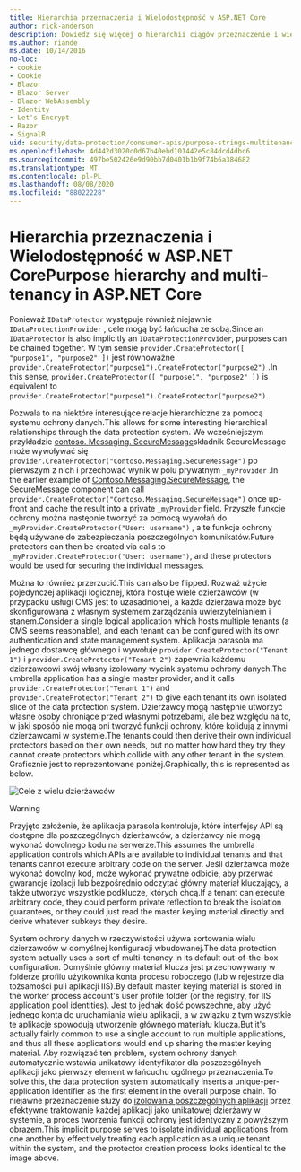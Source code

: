 ```yaml
---
title: Hierarchia przeznaczenia i Wielodostępność w ASP.NET Core
author: rick-anderson
description: Dowiedz się więcej o hierarchii ciągów przeznaczenie i wielu dzierżawcach, które odnoszą się do ASP.NET Core interfejsów API ochrony danych.
ms.author: riande
ms.date: 10/14/2016
no-loc:
- cookie
- Cookie
- Blazor
- Blazor Server
- Blazor WebAssembly
- Identity
- Let's Encrypt
- Razor
- SignalR
uid: security/data-protection/consumer-apis/purpose-strings-multitenancy
ms.openlocfilehash: 4d442d3020c0d67b40ebd101442e5c84dcd4dbc6
ms.sourcegitcommit: 497be502426e9d90bb7d0401b1b9f74b6a384682
ms.translationtype: MT
ms.contentlocale: pl-PL
ms.lasthandoff: 08/08/2020
ms.locfileid: "88022228"
---
```

# <a name="purpose-hierarchy-and-multi-tenancy-in-aspnet-core"></a><span data-ttu-id="49ee3-103">Hierarchia przeznaczenia i Wielodostępność w ASP.NET Core</span><span class="sxs-lookup"><span data-stu-id="49ee3-103">Purpose hierarchy and multi-tenancy in ASP.NET Core</span></span>

<span data-ttu-id="49ee3-104">Ponieważ `IDataProtector` występuje również niejawnie `IDataProtectionProvider` , cele mogą być łańcucha ze sobą.</span><span class="sxs-lookup"><span data-stu-id="49ee3-104">Since an `IDataProtector` is also implicitly an `IDataProtectionProvider`, purposes can be chained together.</span></span> <span data-ttu-id="49ee3-105">W tym sensie `provider.CreateProtector([ "purpose1", "purpose2" ])` jest równoważne `provider.CreateProtector("purpose1").CreateProtector("purpose2")` .</span><span class="sxs-lookup"><span data-stu-id="49ee3-105">In this sense, `provider.CreateProtector([ "purpose1", "purpose2" ])` is equivalent to `provider.CreateProtector("purpose1").CreateProtector("purpose2")`.</span></span>

<span data-ttu-id="49ee3-106">Pozwala to na niektóre interesujące relacje hierarchiczne za pomocą systemu ochrony danych.</span><span class="sxs-lookup"><span data-stu-id="49ee3-106">This allows for some interesting hierarchical relationships through the data protection system.</span></span> <span data-ttu-id="49ee3-107">We wcześniejszym przykładzie [contoso. Messaging. SecureMessage](xref:security/data-protection/consumer-apis/purpose-strings#data-protection-contoso-purpose)składnik SecureMessage może wywoływać się `provider.CreateProtector("Contoso.Messaging.SecureMessage")` po pierwszym z nich i przechować wynik w polu prywatnym `_myProvider` .</span><span class="sxs-lookup"><span data-stu-id="49ee3-107">In the earlier example of [Contoso.Messaging.SecureMessage](xref:security/data-protection/consumer-apis/purpose-strings#data-protection-contoso-purpose), the SecureMessage component can call `provider.CreateProtector("Contoso.Messaging.SecureMessage")` once up-front and cache the result into a private `_myProvider` field.</span></span> <span data-ttu-id="49ee3-108">Przyszłe funkcje ochrony można następnie tworzyć za pomocą wywołań do `_myProvider.CreateProtector("User: username")` , a te funkcje ochrony będą używane do zabezpieczania poszczególnych komunikatów.</span><span class="sxs-lookup"><span data-stu-id="49ee3-108">Future protectors can then be created via calls to `_myProvider.CreateProtector("User: username")`, and these protectors would be used for securing the individual messages.</span></span>

<span data-ttu-id="49ee3-109">Można to również przerzucić.</span><span class="sxs-lookup"><span data-stu-id="49ee3-109">This can also be flipped.</span></span> <span data-ttu-id="49ee3-110">Rozważ użycie pojedynczej aplikacji logicznej, która hostuje wiele dzierżawców (w przypadku usługi CMS jest to uzasadnione), a każda dzierżawa może być skonfigurowana z własnym systemem zarządzania uwierzytelnianiem i stanem.</span><span class="sxs-lookup"><span data-stu-id="49ee3-110">Consider a single logical application which hosts multiple tenants (a CMS seems reasonable), and each tenant can be configured with its own authentication and state management system.</span></span> <span data-ttu-id="49ee3-111">Aplikacja parasola ma jednego dostawcę głównego i wywołuje `provider.CreateProtector("Tenant 1")` i `provider.CreateProtector("Tenant 2")` zapewnia każdemu dzierżawcowi swój własny izolowany wycink systemu ochrony danych.</span><span class="sxs-lookup"><span data-stu-id="49ee3-111">The umbrella application has a single master provider, and it calls `provider.CreateProtector("Tenant 1")` and `provider.CreateProtector("Tenant 2")` to give each tenant its own isolated slice of the data protection system.</span></span> <span data-ttu-id="49ee3-112">Dzierżawcy mogą następnie utworzyć własne osoby chroniące przed własnymi potrzebami, ale bez względu na to, w jaki sposób nie mogą oni tworzyć funkcji ochrony, które kolidują z innymi dzierżawcami w systemie.</span><span class="sxs-lookup"><span data-stu-id="49ee3-112">The tenants could then derive their own individual protectors based on their own needs, but no matter how hard they try they cannot create protectors which collide with any other tenant in the system.</span></span> <span data-ttu-id="49ee3-113">Graficznie jest to reprezentowane poniżej.</span><span class="sxs-lookup"><span data-stu-id="49ee3-113">Graphically, this is represented as below.</span></span>

![Cele z wielu dzierżawców](purpose-strings-multitenancy/_static/purposes-multi-tenancy.png)

>[!WARNING]
> <span data-ttu-id="49ee3-115">Przyjęto założenie, że aplikacja parasola kontroluje, które interfejsy API są dostępne dla poszczególnych dzierżawców, a dzierżawcy nie mogą wykonać dowolnego kodu na serwerze.</span><span class="sxs-lookup"><span data-stu-id="49ee3-115">This assumes the umbrella application controls which APIs are available to individual tenants and that tenants cannot execute arbitrary code on the server.</span></span> <span data-ttu-id="49ee3-116">Jeśli dzierżawca może wykonać dowolny kod, może wykonać prywatne odbicie, aby przerwać gwarancje izolacji lub bezpośrednio odczytać główny materiał kluczający, a także utworzyć wszystkie podklucze, których chcą.</span><span class="sxs-lookup"><span data-stu-id="49ee3-116">If a tenant can execute arbitrary code, they could perform private reflection to break the isolation guarantees, or they could just read the master keying material directly and derive whatever subkeys they desire.</span></span>

<span data-ttu-id="49ee3-117">System ochrony danych w rzeczywistości używa sortowania wielu dzierżawców w domyślnej konfiguracji wbudowanej.</span><span class="sxs-lookup"><span data-stu-id="49ee3-117">The data protection system actually uses a sort of multi-tenancy in its default out-of-the-box configuration.</span></span> <span data-ttu-id="49ee3-118">Domyślnie główny materiał klucza jest przechowywany w folderze profilu użytkownika konta procesu roboczego (lub w rejestrze dla tożsamości puli aplikacji IIS).</span><span class="sxs-lookup"><span data-stu-id="49ee3-118">By default master keying material is stored in the worker process account's user profile folder (or the registry, for IIS application pool identities).</span></span> <span data-ttu-id="49ee3-119">Jest to jednak dość powszechne, aby użyć jednego konta do uruchamiania wielu aplikacji, a w związku z tym wszystkie te aplikacje spowodują utworzenie głównego materiału klucza.</span><span class="sxs-lookup"><span data-stu-id="49ee3-119">But it's actually fairly common to use a single account to run multiple applications, and thus all these applications would end up sharing the master keying material.</span></span> <span data-ttu-id="49ee3-120">Aby rozwiązać ten problem, system ochrony danych automatycznie wstawia unikatowy identyfikator dla poszczególnych aplikacji jako pierwszy element w łańcuchu ogólnego przeznaczenia.</span><span class="sxs-lookup"><span data-stu-id="49ee3-120">To solve this, the data protection system automatically inserts a unique-per-application identifier as the first element in the overall purpose chain.</span></span> <span data-ttu-id="49ee3-121">To niejawne przeznaczenie służy do [izolowania poszczególnych aplikacji](xref:security/data-protection/configuration/overview#per-application-isolation) przez efektywne traktowanie każdej aplikacji jako unikatowej dzierżawy w systemie, a proces tworzenia funkcji ochrony jest identyczny z powyższym obrazem.</span><span class="sxs-lookup"><span data-stu-id="49ee3-121">This implicit purpose serves to [isolate individual applications](xref:security/data-protection/configuration/overview#per-application-isolation) from one another by effectively treating each application as a unique tenant within the system, and the protector creation process looks identical to the image above.</span></span>

